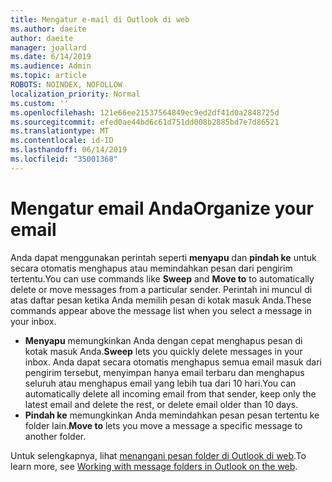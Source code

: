 ```yaml
---
title: Mengatur e-mail di Outlook di web
ms.author: daeite
author: daeite
manager: joallard
ms.date: 6/14/2019
ms.audience: Admin
ms.topic: article
ROBOTS: NOINDEX, NOFOLLOW
localization_priority: Normal
ms.custom: ''
ms.openlocfilehash: 121e66ee21537564849ec9ed2df41d0a2848725d
ms.sourcegitcommit: efed0ae44bd6c61d751dd008b2885bd7e7d86521
ms.translationtype: MT
ms.contentlocale: id-ID
ms.lasthandoff: 06/14/2019
ms.locfileid: "35001368"
---
```

# <a name="organize-your-email"></a><span data-ttu-id="2e25a-102">Mengatur email Anda</span><span class="sxs-lookup"><span data-stu-id="2e25a-102">Organize your email</span></span>

<span data-ttu-id="2e25a-103">Anda dapat menggunakan perintah seperti **menyapu** dan **pindah ke** untuk secara otomatis menghapus atau memindahkan pesan dari pengirim tertentu.</span><span class="sxs-lookup"><span data-stu-id="2e25a-103">You can use commands like **Sweep** and **Move to** to automatically delete or move messages from a particular sender.</span></span> <span data-ttu-id="2e25a-104">Perintah ini muncul di atas daftar pesan ketika Anda memilih pesan di kotak masuk Anda.</span><span class="sxs-lookup"><span data-stu-id="2e25a-104">These commands appear above the message list when you select a message in your inbox.</span></span>

- <span data-ttu-id="2e25a-105">**Menyapu** memungkinkan Anda dengan cepat menghapus pesan di kotak masuk Anda.</span><span class="sxs-lookup"><span data-stu-id="2e25a-105">**Sweep** lets you quickly delete messages in your inbox.</span></span> <span data-ttu-id="2e25a-106">Anda dapat secara otomatis menghapus semua email masuk dari pengirim tersebut, menyimpan hanya email terbaru dan menghapus seluruh atau menghapus email yang lebih tua dari 10 hari.</span><span class="sxs-lookup"><span data-stu-id="2e25a-106">You can automatically delete all incoming email from that sender, keep only the latest email and delete the rest, or delete email older than 10 days.</span></span>
- <span data-ttu-id="2e25a-107">**Pindah ke** memungkinkan Anda memindahkan pesan pesan tertentu ke folder lain.</span><span class="sxs-lookup"><span data-stu-id="2e25a-107">**Move to** lets you move a message a specific message to another folder.</span></span>

<span data-ttu-id="2e25a-108">Untuk selengkapnya, lihat [menangani pesan folder di Outlook di web](https://support.office.com/article/ae0f10d6-54e7-4f29-acd3-78cdc3fdcb9f).</span><span class="sxs-lookup"><span data-stu-id="2e25a-108">To learn more, see [Working with message folders in Outlook on the web](https://support.office.com/article/ae0f10d6-54e7-4f29-acd3-78cdc3fdcb9f).</span></span>